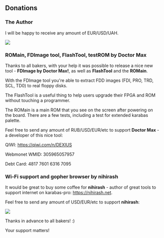 ## Donations

### The Author

I will be happy to receive any amount of EUR/USD/UAH. 

[![](https://www.paypalobjects.com/en_US/i/btn/btn_donateCC_LG.gif)](https://www.paypal.com/donate/?business=VLPSW86UVSDYA&no_recurring=0&currency_code=USD)

### ROMain, FDImage tool, FlashTool, testROM by Doctor Max

Thanks to all bakers, with your help it was possible to release a nice new tool - **FDImage by Doctor Max!**, as well as **FlashTool** and the **ROMain**.

With the FDImage tool you're able to extract FDD images (FDI, PRO, TRD, SCL, TD0) to real floppy disks.

The FlashTool is a useful thing to help users upgrade their FPGA and ROM without touching a programmer.

The ROMain is a main ROM that you see on the screen after powering on the board. There are a few tests, including a test for extended karabas palette.

Feel free to send any amount of RUB/USD/EUR/etc to support **Doctor Max** - a developer of this nice tool:

QIWI: https://qiwi.com/n/DEXIUS

Webmonet WMID: 305965057957

Debt Card: 4817 7601 6316 7095

### Wi-Fi support and gopher browser by nihirash

It would be great to buy some coffee for **nihirash** - author of great tools to support internet on karabas-pro: https://nihirash.net.

Feel free to send any amount of USD/EUR/etc to support **nihirash**:

[![](https://www.paypalobjects.com/en_US/i/btn/btn_donateCC_LG.gif)](https://paypal.me/pinport)


Thanks in advance to all bakers! :)

Your support matters!
